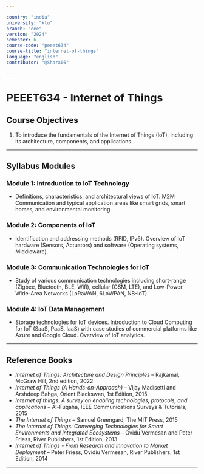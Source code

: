 ```yaml
---

country: "india"
university: "ktu"
branch: "eee"
version: "2024"
semester: 6
course-code: "peeet634"
course-title: "internet-of-things"
language: "english"
contributor: "@Sharx05"

---
```


# PEEET634 - Internet of Things

## Course Objectives

1.  To introduce the fundamentals of the Internet of Things (IoT), including its architecture, components, and applications.

---

## Syllabus Modules

### Module 1: Introduction to IoT Technology

-   Definitions, characteristics, and architectural views of IoT. M2M Communication and typical application areas like smart grids, smart homes, and environmental monitoring.

### Module 2: Components of IoT

-   Identification and addressing methods (RFID, IPv6). Overview of IoT hardware (Sensors, Actuators) and software (Operating systems, Middleware).

### Module 3: Communication Technologies for IoT

-   Study of various communication technologies including short-range (Zigbee, Bluetooth, BLE, Wifi), cellular (GSM, LTE), and Low-Power Wide-Area Networks (LoRaWAN, 6LoWPAN, NB-IoT).

### Module 4: IoT Data Management

-   Storage technologies for IoT devices. Introduction to Cloud Computing for IoT (SaaS, PaaS, IaaS) with case studies of commercial platforms like Azure and Google Cloud. Overview of IoT analytics.

---

## Reference Books

-   *Internet of Things: Architecture and Design Principles* – Rajkamal, McGraw Hill, 2nd edition, 2022
-   *Internet of Things (A Hands-on-Approach)* – Vijay Madisetti and Arshdeep Bahga, Orient Blackswan, 1st Edition, 2015
-   *Internet of things: A survey on enabling technologies, protocols, and applications* – Al-Fuqaha, IEEE Communications Surveys & Tutorials, 2015
-   *The Internet of Things* – Samuel Greengard, The MIT Press, 2015
-   *The Internet of Things: Converging Technologies for Smart Environments and Integrated Ecosystems* – Ovidu Vermesan and Peter Friess, River Publishers, 1st Edition, 2013
-   *Internet of Things - From Research and Innovation to Market Deployment* – Peter Friess, Ovidiu Vermesan, River Publishers, 1st Edition, 2014

---
